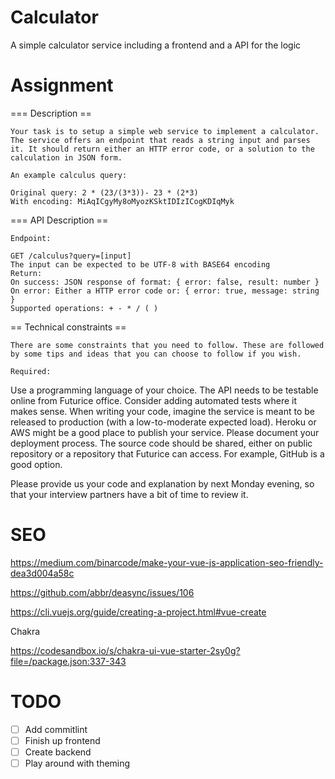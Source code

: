 # Calculator
A simple calculator service including a frontend and a API for the logic

# Assignment

=== Description ==

	Your task is to setup a simple web service to implement a calculator. The service offers an endpoint that reads a string input and parses it. It should return either an HTTP error code, or a solution to the calculation in JSON form.

	An example calculus query:

	Original query: 2 * (23/(3*3))- 23 * (2*3)
	With encoding: MiAqICgyMy8oMyozKSktIDIzICogKDIqMyk

=== API Description ==

	Endpoint:

	GET /calculus?query=[input]
	The input can be expected to be UTF-8 with BASE64 encoding
	Return:
	On success: JSON response of format: { error: false, result: number }
	On error: Either a HTTP error code or: { error: true, message: string }
	Supported operations: + - * / ( )

== Technical constraints ==

	There are some constraints that you need to follow. These are followed by some tips and ideas that you can choose to follow if you wish.

	Required:
Use a programming language of your choice.
The API needs to be testable online from Futurice office.
Consider adding automated tests where it makes sense.
When writing your code, imagine the service is meant to be released to production (with a low-to-moderate expected load).
Heroku or AWS might be a good place to publish your service. Please document your deployment process.
The source code should be shared, either on public repository or a repository that Futurice can access. For example, GitHub is a good option.

Please provide us your code and explanation by next Monday evening, so that your interview partners have a bit of time to review it.

# SEO
https://medium.com/binarcode/make-your-vue-js-application-seo-friendly-dea3d004a58c


https://github.com/abbr/deasync/issues/106


https://cli.vuejs.org/guide/creating-a-project.html#vue-create


Chakra 

https://codesandbox.io/s/chakra-ui-vue-starter-2sy0g?file=/package.json:337-343


# TODO

- [ ] Add commitlint
- [ ] Finish up frontend
- [ ] Create backend
- [ ] Play around with theming